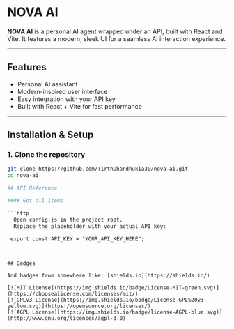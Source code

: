 # NOVA AI

**NOVA AI** is a personal AI agent wrapped under an API, built with React and Vite. It features a modern, sleek UI for a seamless AI interaction experience.

---

## Features

- Personal AI assistant
- Modern-inspired user interface
- Easy integration with your API key
- Built with React + Vite for fast performance

---

## Installation & Setup

### 1. Clone the repository
```bash
git clone https://github.com/TirthDhandhukia30/nova-ai.git
cd nova-ai

## API Reference

#### Get all items

```http
  Open config.js in the project root.
  Replace the placeholder with your actual API key:
```


```http
 export const API_KEY = "YOUR_API_KEY_HERE";



## Badges

Add badges from somewhere like: [shields.io](https://shields.io/)

[![MIT License](https://img.shields.io/badge/License-MIT-green.svg)](https://choosealicense.com/licenses/mit/)
[![GPLv3 License](https://img.shields.io/badge/License-GPL%20v3-yellow.svg)](https://opensource.org/licenses/)
[![AGPL License](https://img.shields.io/badge/license-AGPL-blue.svg)](http://www.gnu.org/licenses/agpl-3.0)

